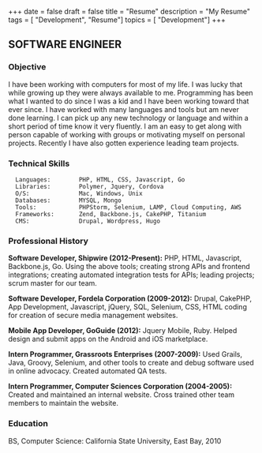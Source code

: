 +++
date = false
draft = false
title = "Resume"
description = "My Resume"
tags        = [ "Development", "Resume"]
topics      = [ "Development"]
+++


## SOFTWARE ENGINEER

### Objective

I have been working with computers for most of my life. I was lucky that while growing up they were always available to me. Programming has been what I wanted to do since I was a kid and I have been working toward that ever since. I have worked with many languages and tools but am never done learning. I can pick up any new technology or language and within a short period of time know it very fluently. I am an easy to get along with person capable of working with groups or motivating myself on personal projects. Recently I have also gotten experience leading team projects.

### Technical Skills

      Languages:        PHP, HTML, CSS, Javascript, Go
      Libraries:        Polymer, Jquery, Cordova                          
      O/S:              Mac, Windows, Unix
      Databases:        MYSQL, Mongo
      Tools:            PHPStorm, Selenium, LAMP, Cloud Computing, AWS
      Frameworks:       Zend, Backbone.js, CakePHP, Titanium
      CMS:              Drupal, Wordpress, Hugo


### Professional History

**Software Developer, Shipwire (2012-Present):**
PHP, HTML, Javascript, Backbone.js, Go.  Using the above tools; creating strong APIs and frontend integrations; creating automated integration tests for APIs; leading projects; scrum master for our team.

**Software Developer, Fordela Corporation (2009-2012):**
Drupal, CakePHP, App Development, Javascript, jQuery, SQL, Selenium, CSS, HTML coding for creation of secure media management websites.

**Mobile App Developer, GoGuide (2012):**
Jquery Mobile, Ruby. Helped design and submit apps on the Android and iOS marketplace.

**Intern Programmer, Grassroots Enterprises (2007-2009):**
Used Grails, Java, Groovy, Selenium, and other tools to create and debug software used in online advocacy. Created automated QA tests.

**Intern Programmer, Computer Sciences Corporation (2004-2005):**
Created and maintained an internal website. Cross trained other team members to maintain the website.

### Education

BS, Computer Science: California State University, East Bay, 2010
